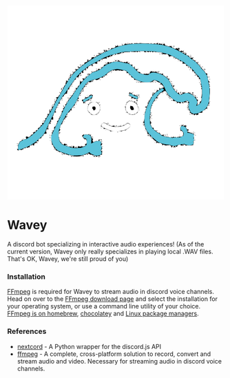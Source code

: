 ![alt text](wavey.png "Wavey")

# Wavey
A discord bot specializing in interactive audio experiences!
(As of the current version, Wavey only really specializes in playing local .WAV files. That's OK, Wavey, we're still proud of you)


### Installation

[FFmpeg](https://ffmpeg.org/) is required for Wavey to stream audio in discord voice channels. Head on over to the [FFmpeg download page](https://ffmpeg.org/download.html) and select the installation for your operating system, or use a command line utility of your choice. [FFmpeg is on homebrew](https://formulae.brew.sh/formula/ffmpeg), [chocolatey](https://community.chocolatey.org/packages/ffmpeg) and [Linux package managers](https://trac.ffmpeg.org/wiki/CompilationGuide/Ubuntu).

### References
- [nextcord](https://pypi.org/project/nextcord/) - A Python wrapper for the discord.js API
- [ffmpeg](https://ffmpeg.org/) - A complete, cross-platform solution to record, convert and stream audio and video. Necessary for streaming audio in discord voice channels.